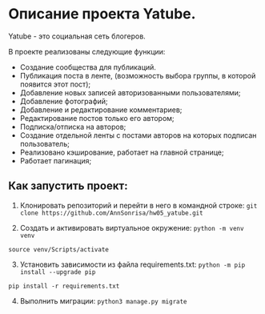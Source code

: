 # Описание проекта Yatube.
Yatube - это социальная сеть блогеров. 

В проекте реализованы следующие функции:

 - Создание сообщества для публикаций.
 - Публикация поста в ленте, (возможность выбора группы, в которой появится этот пост);
 - Добавление новых записей авторизованными пользователями;
 - Добавление фотографий;
 - Добавление и редактирование комментариев;
 - Редактирование постов только его автором;
 - Подписка/отписка на авторов;
 - Создание отдельной ленты с постами авторов на которых подписан пользователь;
 - Реализовано кэширование, работает на главной странице;
 - Работает пагинация;

## Как запустить проект:
1) Клонировать репозиторий и перейти в него в командной строке:
`git clone https://github.com/AnnSonrisa/hw05_yatube.git`

2) Cоздать и активировать виртуальное окружение:
`python -m venv venv`

`source venv/Scripts/activate`

3) Установить зависимости из файла requirements.txt:
`python -m pip install --upgrade pip`

`pip install -r requirements.txt`

4) Выполнить миграции:
`python3 manage.py migrate`
